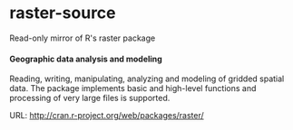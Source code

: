 raster-source
=============
Read-only mirror of R's raster package

#### Geographic data analysis and modeling

Reading, writing, manipulating, analyzing and modeling of gridded spatial data. The package implements basic and high-level functions and processing of very large files is supported.

URL: http://cran.r-project.org/web/packages/raster/

